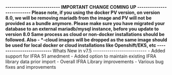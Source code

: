<strong>
--------------------------
IMPORTANT CHANGE COMING UP
--------------------------
Please note, if you using the docker PV version, on version 8.0, 
we will be removing mariadb from the image and PV will not be provided as a bundle anymore.
Please make sure you have migrated your database to an external mariadb/mysql instance,
before you update to version 8.0
Same process as cloud or non-docker installations should be followed.
Also - *-cloud images will be dropped as the same image should be used for local docker or
cloud installations like Openshift/EKS, etc
--------------------------
</strong>
Whats New in v7.5
--------------------------
- Added support for IFRA 51 amedment
- Added option to maintain existing IFRA library data prior import
- Overall IFRA Library improvements
- Various bug fixes and improvements